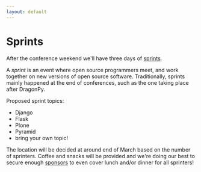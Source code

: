 ```yaml
---
layout: default
---
```


# Sprints

After the conference weekend we'll have three days of [sprints](https://python-sprints.github.io/).

A *sprint* is an event where open source programmers meet, and work together on new versions of open source software. Traditionally, sprints mainly happened at the end of conferences, such as the one taking place after DragonPy.

Proposed sprint topics:
* Django
* Flask
* Plone
* Pyramid
* bring your own topic!

The location will be decided at around end of March based on the number of sprinters. Coffee and snacks will be provided and we're doing our best to secure enough [sponsors](https://dragonpy.com/sponsors) to even cover lunch and/or dinner for all sprinters!
